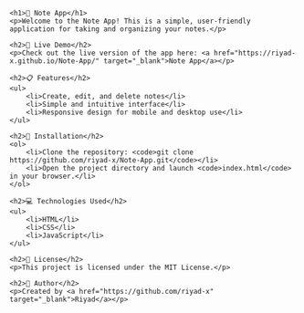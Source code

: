     <h1>📝 Note App</h1>
    <p>Welcome to the Note App! This is a simple, user-friendly application for taking and organizing your notes.</p>

    <h2>🚀 Live Demo</h2>
    <p>Check out the live version of the app here: <a href="https://riyad-x.github.io/Note-App/" target="_blank">Note App</a></p>

    <h2>📋 Features</h2>
    <ul>
        <li>Create, edit, and delete notes</li>
        <li>Simple and intuitive interface</li>
        <li>Responsive design for mobile and desktop use</li>
    </ul>

    <h2>🔧 Installation</h2>
    <ol>
        <li>Clone the repository: <code>git clone https://github.com/riyad-x/Note-App.git</code></li>
        <li>Open the project directory and launch <code>index.html</code> in your browser.</li>
    </ol>

    <h2>💻 Technologies Used</h2>
    <ul>
        <li>HTML</li>
        <li>CSS</li>
        <li>JavaScript</li>
    </ul>

    <h2>📜 License</h2>
    <p>This project is licensed under the MIT License.</p>

    <h2>👤 Author</h2>
    <p>Created by <a href="https://github.com/riyad-x" target="_blank">Riyad</a></p>

